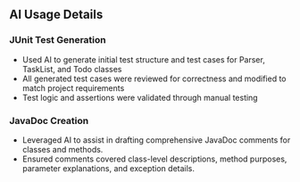 ## AI Usage Details

### JUnit Test Generation
- Used AI to generate initial test structure and test cases for Parser, TaskList, and Todo classes
- All generated test cases were reviewed for correctness and modified to match project requirements
- Test logic and assertions were validated through manual testing
### JavaDoc Creation
- Leveraged AI to assist in drafting comprehensive JavaDoc comments for classes and methods.
- Ensured comments covered class-level descriptions, method purposes, parameter explanations, and exception details.
